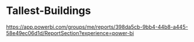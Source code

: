 # Tallest-Buildings
https://app.powerbi.com/groups/me/reports/398da5cb-9bb4-44b8-a445-58e49ec06d1d/ReportSection?experience=power-bi
